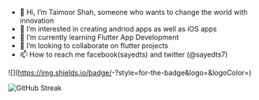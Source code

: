 - 👋 Hi, I’m Taimoor Shah,  someone who wants to change the world with innovation
- 👀 I’m interested in creating andriod apps as well as iOS apps
- 🌱 I’m currently learning Flutter App Development
- 💞️ I’m looking to collaborate on flutter projects
- 📫 How to reach me facebook(sayedts) and twitter (@sayedts7)


![<Badge Name>](https://img.shields.io/badge/<Badge Text>-<Background Color>?style=for-the-badge&logo=<Icon Name>&logoColor=<Logo Color>)


![GitHub Streak](https://github-readme-streak-stats.herokuapp.com?user=sayedts7&theme=cobalt&date_format=j%20M%5B%20Y%5D&background=000000&border=7536B2&stroke=9243DD&ring=89502D&fire=FF9554&currStreakNum=D280FF&sideNums=BC52FF&currStreakLabel=64EAE2&sideLabels=48A8A2&dates=A42EE5)<div class="open_grepper_editor" title="Edit & Save To Grepper"></div>
<!--
![GitHub Streak](https://github-readme-streak-stats.herokuapp.com/?user=sayedts7)<div class="open_grepper_editor" title="Edit & Save To Grepper"></div>
Sayedts7/Sayedts7 is a ✨ special ✨ repository because its `README.md` (this file) appears on your GitHub profile.
You can click the Preview link to take a look at your changes.
--->

